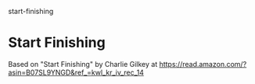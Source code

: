 start-finishing
# Start Finishing

Based on "Start Finishing" by Charlie Gilkey at https://read.amazon.com/?asin=B07SL9YNGD&ref_=kwl_kr_iv_rec_14

